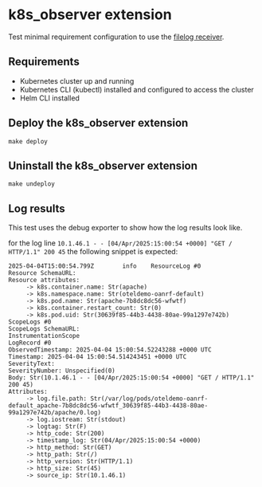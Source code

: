 # k8s_observer extension

Test minimal requirement configuration to use the [filelog receiver](https://github.com/open-telemetry/opentelemetry-collector-contrib/tree/main/receiver/filelogreceiver).

## Requirements

* Kubernetes cluster up and running
* Kubernetes CLI (kubectl) installed and configured to access the cluster
* Helm CLI installed

## Deploy the k8s_observer extension

```shell
make deploy
```

## Uninstall the k8s_observer extension

```shell
make undeploy
```

## Log results

This test uses the debug exporter to show how the log results look like.

for the log line `10.1.46.1 - - [04/Apr/2025:15:00:54 +0000] "GET / HTTP/1.1" 200 45` the following snippet is expected:

```log
2025-04-04T15:00:54.799Z        info    ResourceLog #0
Resource SchemaURL:
Resource attributes:
     -> k8s.container.name: Str(apache)
     -> k8s.namespace.name: Str(oteldemo-oanrf-default)
     -> k8s.pod.name: Str(apache-7b8dc8dc56-wfwtf)
     -> k8s.container.restart_count: Str(0)
     -> k8s.pod.uid: Str(30639f85-44b3-4438-80ae-99a1297e742b)
ScopeLogs #0
ScopeLogs SchemaURL:
InstrumentationScope
LogRecord #0
ObservedTimestamp: 2025-04-04 15:00:54.52243288 +0000 UTC
Timestamp: 2025-04-04 15:00:54.514243451 +0000 UTC
SeverityText:
SeverityNumber: Unspecified(0)
Body: Str(10.1.46.1 - - [04/Apr/2025:15:00:54 +0000] "GET / HTTP/1.1" 200 45)
Attributes:
     -> log.file.path: Str(/var/log/pods/oteldemo-oanrf-default_apache-7b8dc8dc56-wfwtf_30639f85-44b3-4438-80ae-99a1297e742b/apache/0.log)
     -> log.iostream: Str(stdout)
     -> logtag: Str(F)
     -> http_code: Str(200)
     -> timestamp_log: Str(04/Apr/2025:15:00:54 +0000)
     -> http_method: Str(GET)
     -> http_path: Str(/)
     -> http_version: Str(HTTP/1.1)
     -> http_size: Str(45)
     -> source_ip: Str(10.1.46.1)
```
